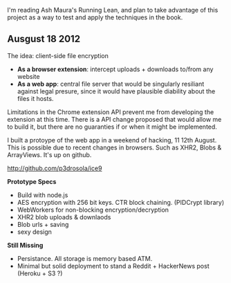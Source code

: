 I'm reading Ash Maura's Running Lean, and plan to take advantage of this project as a way to test and apply the techniques in the book.


## Ausgust 18 2012

The idea: client-side file encryption

- **As a browser extension**: intercept uploads + downloads to/from any website
- **As a web app**: central file server that would be singularly resiliant against legal presure, since it would have plausible diability about the files it hosts. 

Limitations in the Chrome extension API prevent me from developing the extension at this time. There is a API change proposed that would allow me to build it, but there are no guaranties if or when it might be implemented.

I built a protoype of the web app in a weekend of hacking, 11 12th August. This is possible due to recent changes in browsers. Such as XHR2, Blobs & ArrayViews. It's up on github.

http://github.com/p3drosola/ice9

**Prototype Specs**

- Build with node.js
- AES encryption with 256 bit keys. CTR block chaining. (PIDCrypt library)
- WebWorkers for non-blocking encryption/decryption
- XHR2 blob uploads & downlaods
- Blob urls + saving
- sexy design

**Still Missing**

- Persistance. All storage is memory based ATM.
- Minimal but solid deployment to stand a Reddit + HackerNews post (Heroku + S3 ?)




